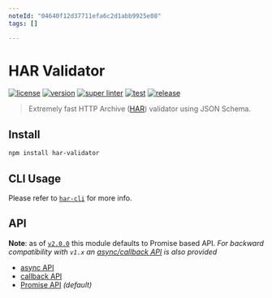 ```yaml
---
noteId: "04640f12d37711efa6c2d1abb9925e08"
tags: []

---
```


# HAR Validator

[![license][license-img]][license-url]
[![version][npm-img]][npm-url]
[![super linter][super-linter-img]][super-linter-url]
[![test][test-img]][test-url]
[![release][release-img]][release-url]

[license-url]: LICENSE
[license-img]: https://badgen.net/github/license/ahmadnassri/node-har-validator

[npm-url]: https://www.npmjs.com/package/har-validator
[npm-img]: https://badgen.net/npm/v/har-validator

[super-linter-url]: https://github.com/ahmadnassri/node-har-validator/actions?query=workflow%3Asuper-linter
[super-linter-img]: https://github.com/ahmadnassri/node-har-validator/workflows/super-linter/badge.svg

[test-url]: https://github.com/ahmadnassri/node-har-validator/actions?query=workflow%3Atest
[test-img]: https://github.com/ahmadnassri/node-har-validator/workflows/test/badge.svg

[release-url]: https://github.com/ahmadnassri/node-har-validator/actions?query=workflow%3Arelease
[release-img]: https://github.com/ahmadnassri/node-har-validator/workflows/release/badge.svg

> Extremely fast HTTP Archive ([HAR](https://github.com/ahmadnassri/har-spec/blob/master/versions/1.2.md)) validator using JSON Schema.

## Install

```bash
npm install har-validator
```

## CLI Usage

Please refer to [`har-cli`](https://github.com/ahmadnassri/har-cli) for more info.

## API

**Note**: as of [`v2.0.0`](https://github.com/ahmadnassri/node-har-validator/releases/tag/v2.0.0) this module defaults to Promise based API.
_For backward compatibility with `v1.x` an [async/callback API](docs/async.md) is also provided_

- [async API](docs/async.md)
- [callback API](docs/async.md)
- [Promise API](docs/promise.md) _(default)_
